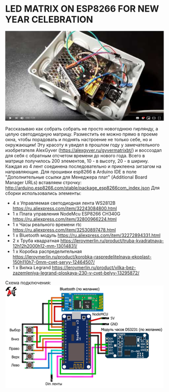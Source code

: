 # LED MATRIX ON ESP8266 FOR NEW YEAR CELEBRATION
[![Видео](https://github.com/dbprof/ny-led-matrix/blob/master/video.png)](https://youtu.be/xdceuaSyvG4)

Рассказываю как собрать собрать не просто новогоднюю гирлянду, а целую светодиодную матрицу. Разместить ее можно прямо в проеме окна, чтобы порадовать и поднять настроение не только себе, но и окружающим! Эту красоту я увидел в прошлом году у замечательного изобретателя AlexGyver (https://alexgyver.ru/gyvermatrixbt/) и воссоздал для себя с обратным отсчетом времени до нового года.
Всего в матрице получилось 200 элементов, 10 - в высоту, 20 - в ширину. Каждая из 4 лент соединена последовательно и приклеена зигзагом на направляющие.
Для прошивки esp8266 в Arduino IDE в поле "Дополнительные ссылки для Менеджера плат" (Additional Board Manager URLs) вставляем строчку: http://arduino.esp8266.com/stable/package_esp8266com_index.json
Для сборки использовались элементы:
* 4 х Управляемая светодиодная лента WS2812B
https://ru.aliexpress.com/item/32243084800.html
* 1 х Плата управления NodeMcu ESP8266 CH340G
https://ru.aliexpress.com/item/32800966224.html
* 1 х Часы реального времени rtc
https://ru.aliexpress.com/item/32530897478.html
* 1 х Bluetooth модуль
https://ru.aliexpress.com/item/32272894331.html
* 2 х Труба квадратная
https://leroymerlin.ru/product/truba-kvadratnaya-12h12h2000h12-mm-13014831/
* 1 х Коробка распределительная
https://leroymerlin.ru/product/korobka-raspredelitelnaya-ekoplast-150h110h7-0mm-cvet-seryy-12464507/
* 1 х Вилка Legrand
https://leroymerlin.ru/product/vilka-bez-zazemleniya-legrand-ploskaya-230-v-cvet-belyy-13295872/

Схема подключения:
![Схема подключения](https://github.com/dbprof/ny-led-matrix/blob/master/schema.png)


